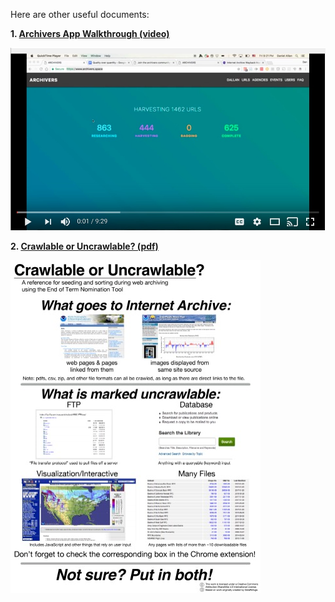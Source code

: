 Here are other useful documents:

**1. [Archivers App Walkthrough (video)](https://www.youtube.com/watch?v=tvSSILnHnpA&feature=youtu.be)**

![Screenshot](img/video_walkthrough_thumb.jpg)


**2. [Crawlable or Uncrawlable? (pdf)](https://drive.google.com/file/d/0B8Gv3Zy5ceY3X0xiSlV2dnhMYWc/view)**

![Screenshot](img/poster_thumb.jpg)
